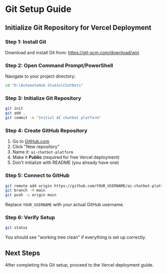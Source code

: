 # Git Setup Guide

## Initialize Git Repository for Vercel Deployment

### Step 1: Install Git

Download and install Git from: https://git-scm.com/download/win

### Step 2: Open Command Prompt/PowerShell

Navigate to your project directory:

```bash
cd "D:\AutomateHub Studio\ChatBots"
```

### Step 3: Initialize Git Repository

```bash
git init
git add .
git commit -m "Initial AI chatbot platform"
```

### Step 4: Create GitHub Repository

1. Go to [GitHub.com](https://github.com)
2. Click "New repository"
3. Name it: `ai-chatbot-platform`
4. Make it **Public** (required for free Vercel deployment)
5. Don't initialize with README (you already have one)

### Step 5: Connect to GitHub

```bash
git remote add origin https://github.com/YOUR_USERNAME/ai-chatbot-platform.git
git branch -M main
git push -u origin main
```

Replace `YOUR_USERNAME` with your actual GitHub username.

### Step 6: Verify Setup

```bash
git status
```

You should see "working tree clean" if everything is set up correctly.

## Next Steps

After completing this Git setup, proceed to the Vercel deployment guide.
